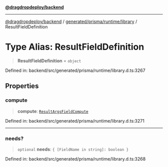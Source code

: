 [**@dragdropdeploy/backend**](../../../../../README.md)

***

[@dragdropdeploy/backend](../../../../../README.md) / [generated/prisma/runtime/library](../README.md) / ResultFieldDefinition

# Type Alias: ResultFieldDefinition

> **ResultFieldDefinition** = `object`

Defined in: backend/src/generated/prisma/runtime/library.d.ts:3267

## Properties

### compute

> **compute**: [`ResultArgsFieldCompute`](ResultArgsFieldCompute.md)

Defined in: backend/src/generated/prisma/runtime/library.d.ts:3271

***

### needs?

> `optional` **needs**: `{ [FieldName in string]: boolean }`

Defined in: backend/src/generated/prisma/runtime/library.d.ts:3268
